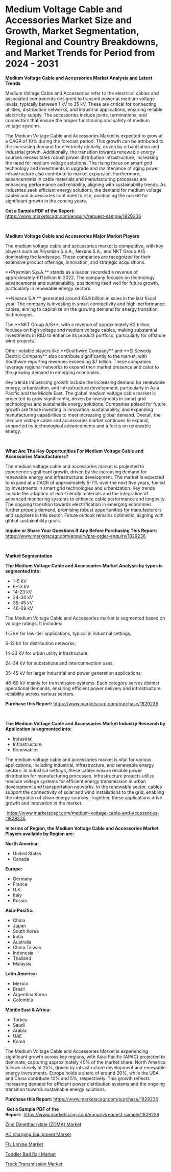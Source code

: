 <p><h1>Medium Voltage Cable and Accessories Market Size and Growth, Market Segmentation, Regional and Country Breakdowns, and Market Trends for Period from 2024 -  2031</h1></p><p><strong>Medium Voltage Cable and Accessories Market Analysis and Latest Trends</strong></p>
<p><p>Medium Voltage Cable and Accessories refer to the electrical cables and associated components designed to transmit power at medium voltage levels, typically between 1 kV to 35 kV. These are critical for connecting utilities, distribution networks, and industrial applications, ensuring reliable electricity supply. The accessories include joints, terminations, and connectors that ensure the proper functioning and safety of medium voltage systems.</p><p>The Medium Voltage Cable and Accessories Market is expected to grow at a CAGR of 10% during the forecast period. This growth can be attributed to the increasing demand for electricity globally, driven by urbanization and industrial growth. Additionally, the transition towards renewable energy sources necessitates robust power distribution infrastructure, increasing the need for medium voltage solutions. The rising focus on smart grid technology and investments in upgrade and maintenance of aging power infrastructure also contribute to market expansion. Furthermore, advancements in cable materials and manufacturing processes are enhancing performance and reliability, aligning with sustainability trends. As industries seek efficient energy solutions, the demand for medium voltage cables and accessories continues to rise, positioning the market for significant growth in the coming years.</p></p>
<p><strong>Get a Sample PDF of the Report:&nbsp;</strong> <a href="https://www.marketscagr.com/enquiry/request-sample/1829236?utm_campaign=1510&utm_medium=2&utm_source=Github&utm_content=ia&utm_term=15102024&utm_id=medium-voltage-cable-and-accessories">https://www.marketscagr.com/enquiry/request-sample/1829236</a></p>
<p>&nbsp;</p>
<p><strong>Medium Voltage Cable and Accessories Major Market Players</strong></p>
<p><p>The medium voltage cable and accessories market is competitive, with key players such as Prysmian S.p.A., Nexans S.A., and NKT Group A/S dominating the landscape. These companies are recognized for their extensive product offerings, innovation, and strategic acquisitions.</p><p>**Prysmian S.p.A.** stands as a leader, recorded a revenue of approximately €11 billion in 2022. The company focuses on technology advancements and sustainability, positioning itself well for future growth, particularly in renewable energy sectors.</p><p>**Nexans S.A.** generated around €6.9 billion in sales in the last fiscal year. The company is investing in smart connectivity and high-performance cables, aiming to capitalize on the growing demand for energy transition technologies.</p><p>The **NKT Group A/S**, with a revenue of approximately €2 billion, focuses on high voltage and medium voltage cables, making substantial investments in R&D to enhance its product portfolio, particularly for offshore wind projects.</p><p>Other notable players like **Southwire Company** and **El Sewedy Electric Company** also contribute significantly to the market, with Southwire reporting revenues exceeding $7 billion. These companies leverage regional networks to expand their market presence and cater to the growing demand in emerging economies.</p><p>Key trends influencing growth include the increasing demand for renewable energy, urbanization, and infrastructure development, particularly in Asia Pacific and the Middle East. The global medium voltage cable market is projected to grow significantly, driven by investments in smart grid technologies and sustainable energy solutions. Companies poised for future growth are those investing in innovation, sustainability, and expanding manufacturing capabilities to meet increasing global demand. Overall, the medium voltage cable and accessories market continues to expand, supported by technological advancements and a focus on renewable energy.</p></p>
<p>&nbsp;</p>
<p><strong>What Are The Key Opportunities For Medium Voltage Cable and Accessories Manufacturers?</strong></p>
<p><p>The medium voltage cable and accessories market is projected to experience significant growth, driven by the increasing demand for renewable energy and infrastructural development. The market is expected to expand at a CAGR of approximately 5-7% over the next five years, fueled by investments in smart grid technologies and urbanization. Key trends include the adoption of eco-friendly materials and the integration of advanced monitoring systems to enhance cable performance and longevity. The ongoing transition towards electrification in emerging economies further propels demand, promising robust opportunities for manufacturers and suppliers in this sector. Future outlook remains optimistic, aligning with global sustainability goals.</p></p>
<p><strong>Inquire or Share Your Questions If Any Before Purchasing This Report:</strong> <a href="https://www.marketscagr.com/enquiry/pre-order-enquiry/1829236?utm_campaign=1510&utm_medium=2&utm_source=Github&utm_content=ia&utm_term=15102024&utm_id=medium-voltage-cable-and-accessories">https://www.marketscagr.com/enquiry/pre-order-enquiry/1829236</a></p>
<p>&nbsp;</p>
<p><strong>Market Segmentation</strong></p>
<p><strong>The Medium Voltage Cable and Accessories Market Analysis by types is segmented into:</strong></p>
<p><ul><li>1–5 kV</li><li>6–13 kV</li><li>14-23 kV</li><li>24-34 kV</li><li>35-45 kV</li><li>46-69 kV</li></ul></p>
<p><p>The Medium Voltage Cable and Accessories market is segmented based on voltage ratings. It includes: </p><p>1-5 kV for low-tier applications, typical in industrial settings; </p><p>6-13 kV for distribution networks; </p><p>14-23 kV for urban utility infrastructure; </p><p>24-34 kV for substations and interconnection uses; </p><p>35-45 kV for larger industrial and power generation applications; </p><p>46-69 kV mainly for transmission systems. Each category serves distinct operational demands, ensuring efficient power delivery and infrastructure reliability across various sectors.</p></p>
<p><strong>Purchase this Report:&nbsp;</strong><a href="https://www.marketscagr.com/purchase/1829236?utm_campaign=1510&utm_medium=2&utm_source=Github&utm_content=ia&utm_term=15102024&utm_id=medium-voltage-cable-and-accessories">https://www.marketscagr.com/purchase/1829236</a></p>
<p>&nbsp;</p>
<p><strong>The Medium Voltage Cable and Accessories Market Industry Research by Application is segmented into:</strong></p>
<p><ul><li>Industrial</li><li>Infrastructure</li><li>Renewables</li></ul></p>
<p><p>The medium voltage cable and accessories market is vital for various applications, including industrial, infrastructure, and renewable energy sectors. In industrial settings, these cables ensure reliable power distribution for manufacturing processes. Infrastructure projects utilize medium voltage systems for efficient energy transmission in urban development and transportation networks. In the renewable sector, cables support the connectivity of solar and wind installations to the grid, enabling the integration of clean energy sources. Together, these applications drive growth and innovation in the market.</p></p>
<p><a href="https://www.marketscagr.com/medium-voltage-cable-and-accessories-r1829236?utm_campaign=1510&utm_medium=2&utm_source=Github&utm_content=ia&utm_term=15102024&utm_id=medium-voltage-cable-and-accessories">&nbsp;https://www.marketscagr.com/medium-voltage-cable-and-accessories-r1829236</a></p>
<p><strong>In terms of Region, the Medium Voltage Cable and Accessories Market Players available by Region are:</strong></p>
<p>
    <p> <strong> North America: </strong>
        <ul>
            <li>United States</li>
            <li>Canada</li>
        </ul>
        </p> 
    <p> <strong> Europe: </strong>
        <ul>
            <li>Germany</li>
            <li>France</li>
            <li>U.K.</li>
            <li>Italy</li>
            <li>Russia</li>
        </ul>
        </p> 
    <p> <strong> Asia-Pacific: </strong>
        <ul>
            <li>China</li>
            <li>Japan</li>
            <li>South Korea</li>
            <li>India</li>
            <li>Australia</li>
            <li>China Taiwan</li>
            <li>Indonesia</li>
            <li>Thailand</li>
            <li>Malaysia</li>
        </ul>
        </p> 
    <p> <strong> Latin America: </strong>
        <ul>
            <li>Mexico</li>
            <li>Brazil</li>
            <li>Argentina Korea</li>
            <li>Colombia</li>
        </ul>
        </p> 
    <p> <strong> Middle East & Africa: </strong>
        <ul>
            <li>Turkey</li>
            <li>Saudi</li>
            <li>Arabia</li>
            <li>UAE</li>
            <li>Korea</li>
        </ul>
    </p>
    </p>
<p><p>The Medium Voltage Cable and Accessories Market is experiencing significant growth across key regions, with Asia-Pacific (APAC) projected to dominate, capturing approximately 40% of the market share. North America follows closely at 25%, driven by infrastructure development and renewable energy investments. Europe holds a share of around 20%, while the USA and China contribute 10% and 5%, respectively. This growth reflects increasing demand for efficient power distribution systems and the ongoing transition towards sustainable energy solutions.</p></p>
<p><strong>Purchase this Report: </strong><a href="https://www.marketscagr.com/purchase/1829236?utm_campaign=1510&utm_medium=2&utm_source=Github&utm_content=ia&utm_term=15102024&utm_id=medium-voltage-cable-and-accessories">https://www.marketscagr.com/purchase/1829236</a></p>
<p>&nbsp;<strong>Get a Sample PDF of the Report:&nbsp;&nbsp;</strong><a href="https://www.marketscagr.com/enquiry/request-sample/1829236?utm_campaign=1510&utm_medium=2&utm_source=Github&utm_content=ia&utm_term=15102024&utm_id=medium-voltage-cable-and-accessories">https://www.marketscagr.com/enquiry/request-sample/1829236</a></p>
<p><strong></strong></p>
<p><p><a href="https://github.com/loree7bmunk/Market-Research-Report-List-1/blob/main/zinc-dimethacrylate-zdma-market.md?utm_campaign=1510&utm_medium=2&utm_source=Github&utm_content=ia&utm_term=15102024&utm_id=medium-voltage-cable-and-accessories">Zinc Dimethacrylate (ZDMA) Market</a></p><p><a href="https://www.linkedin.com/pulse/global-ac-charging-equipment-industry-analysis-share-growth-rlbdf?utm_campaign=1510&utm_medium=2&utm_source=Github&utm_content=ia&utm_term=15102024&utm_id=medium-voltage-cable-and-accessories">AC charging Equipment Market</a></p><p><a href="https://www.linkedin.com/pulse/global-fly-larvae-market-trends-innovations-forward-looking-sifef?utm_campaign=1510&utm_medium=2&utm_source=Github&utm_content=ia&utm_term=15102024&utm_id=medium-voltage-cable-and-accessories">Fly Larvae Market</a></p><p><a href="https://github.com/b9uxfeyen/Market-Research-Report-List-1/blob/main/toddler-bed-rail-market.md?utm_campaign=1510&utm_medium=2&utm_source=Github&utm_content=ia&utm_term=15102024&utm_id=medium-voltage-cable-and-accessories">Toddler Bed Rail Market</a></p><p><a href="https://www.linkedin.com/pulse/truck-transmission-industry-sector-new-technologies-market-6olaf?utm_campaign=1510&utm_medium=2&utm_source=Github&utm_content=ia&utm_term=15102024&utm_id=medium-voltage-cable-and-accessories">Truck Transmission Market</a></p></p>